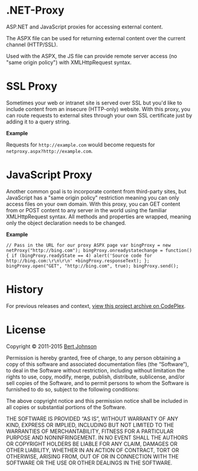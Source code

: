 .NET-Proxy
==========

ASP.NET and JavaScript proxies for accessing external content.

The ASPX file can be used for returning external content over the current channel (HTTP/SSL). 

Used with the ASPX, the JS file can provide remote server access (no "same origin policy") with XMLHttpRequest syntax.

SSL Proxy
=========

Sometimes your web or intranet site is served over SSL but you'd like to include content from an insecure (HTTP-only) website. With this proxy, you can route requests to external sites through your own SSL certificate just by adding it to a query string.

**Example**

Requests for `http://example.com` would become requests for `netproxy.aspx?http://example.com`.

JavaScript Proxy
================

Another common goal is to incorporate content from third-party sites, but JavaScript has a "same origin policy" restriction meaning you can only access files on your own domain. With this proxy, you can GET content from or POST content to any server in the world using the familiar XMLHttpRequest syntax. All methods and properties are wrapped, meaning only the object declaration needs to be changed.

**Example**

`// Pass in the URL for our proxy ASPX page
var bingProxy = new netProxy("http://bing.com");
bingProxy.onreadystatechange = function(){
if (bingProxy.readyState == 4)
alert('Source code for http://bing.com:\r\n\r\n' +bingProxy.responseText);
};
bingProxy.open("GET", "http://bing.com", true);
bingProxy.send();`

History
=======

For previous releases and context, [view this project archive on CodePlex](https://netproxy.codeplex.com/).

License
=======

Copyright © 2011-2015 [Bert Johnson](https://bertjohnson.com)

Permission is hereby granted, free of charge, to any person obtaining a copy of this software and associated documentation files (the “Software”), to deal in the Software without restriction, including without limitation the rights to use, copy, modify, merge, publish, distribute, sublicense, and/or sell copies of the Software, and to permit persons to whom the Software is furnished to do so, subject to the following conditions:

The above copyright notice and this permission notice shall be included in all copies or substantial portions of the Software.

THE SOFTWARE IS PROVIDED “AS IS”, WITHOUT WARRANTY OF ANY KIND, EXPRESS OR IMPLIED, INCLUDING BUT NOT LIMITED TO THE WARRANTIES OF MERCHANTABILITY, FITNESS FOR A PARTICULAR PURPOSE AND NONINFRINGEMENT. IN NO EVENT SHALL THE AUTHORS OR COPYRIGHT HOLDERS BE LIABLE FOR ANY CLAIM, DAMAGES OR OTHER LIABILITY, WHETHER IN AN ACTION OF CONTRACT, TORT OR OTHERWISE, ARISING FROM, OUT OF OR IN CONNECTION WITH THE SOFTWARE OR THE USE OR OTHER DEALINGS IN THE SOFTWARE.
